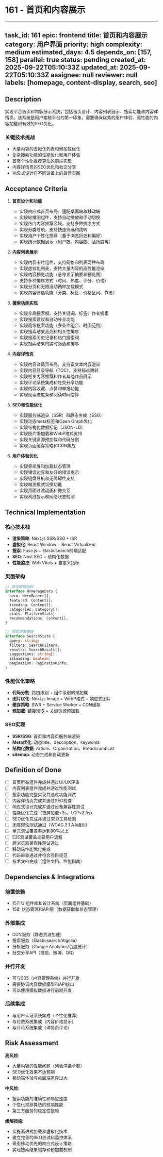# 161 - 首页和内容展示

---
task_id: 161
epic: frontend
title: 首页和内容展示
category: 用户界面
priority: high
complexity: medium
estimated_days: 4.5
depends_on: [157, 158]
parallel: true
status: pending
created_at: 2025-09-22T05:10:33Z
updated_at: 2025-09-22T05:10:33Z
assignee: null
reviewer: null
labels: [homepage, content-display, search, seo]
---

## Description

实现平台首页和内容展示系统，包括首页设计、内容列表展示、搜索功能和内容详情页。该系统是用户接触平台的第一印象，需要确保优秀的用户体验、高性能的内容加载和有效的SEO优化。

### 关键技术挑战
- 大量内容的虚拟化列表和懒加载优化
- 复杂搜索功能的性能优化和用户体验
- 首页个性化推荐算法的前端实现
- 内容详情页的SEO优化和社交分享
- 响应式设计在不同设备上的最佳实践

## Acceptance Criteria

1. **首页设计和功能**
   - 实现响应式首页布局，适配桌面端和移动端
   - 实现轮播图组件，支持自动播放和手动切换
   - 实现热门内容推荐区域，支持多种排序方式
   - 实现分类导航，支持快速筛选和跳转
   - 实现用户个性化推荐（基于浏览历史和偏好）
   - 实现统计数据展示（用户数、内容数、活跃度等）

2. **内容列表展示**
   - 实现内容卡片组件，支持网格和列表两种布局
   - 实现虚拟化列表，支持大量内容的高性能渲染
   - 实现内容预览功能（悬停显示摘要和预览图）
   - 支持多种排序方式（时间、热度、评分、价格）
   - 实现分页和无限滚动两种加载模式
   - 实现内容筛选功能（分类、标签、价格区间、作者）

3. **搜索功能实现**
   - 实现全局搜索框，支持关键词、标签、作者搜索
   - 实现搜索建议和自动补全功能
   - 实现高级搜索功能（多条件组合、时间范围）
   - 实现搜索结果高亮和相关性排序
   - 实现搜索历史记录和热门搜索词
   - 实现搜索结果的实时筛选和排序

4. **内容详情页**
   - 实现内容详情页布局，支持富文本内容渲染
   - 实现内容目录导航（TOC），支持锚点跳转
   - 实现相关内容推荐和作者其他作品展示
   - 实现评论系统集成和社交分享功能
   - 实现内容收藏、点赞和举报功能
   - 实现阅读进度条和阅读时间估算

5. **SEO和性能优化**
   - 实现服务端渲染（SSR）和静态生成（SSG）
   - 实现动态meta标签和Open Graph优化
   - 实现结构化数据标记（JSON-LD）
   - 实现图片懒加载和WebP格式支持
   - 实现关键资源预加载和代码分割
   - 实现页面缓存策略和CDN集成

6. **用户体验优化**
   - 实现骨架屏和加载状态管理
   - 实现错误边界和友好的错误提示
   - 实现键盘导航和无障碍性支持
   - 实现暗黑模式切换功能
   - 实现页面过渡动画和微交互
   - 实现离线提示和网络状态检测

## Technical Implementation

### 核心技术栈
- **渲染策略**: Next.js SSR/SSG + ISR
- **虚拟化**: React Window + React Virtualized
- **搜索**: Fuse.js + Elasticsearch前端适配
- **SEO**: Next SEO + 结构化数据
- **性能监控**: Web Vitals + 自定义指标

### 页面架构
```typescript
// 首页数据结构
interface HomePageData {
  hero: HeroBanner[];
  featured: Content[];
  trending: Content[];
  categories: Category[];
  stats: PlatformStats;
  recommendations: Content[];
}

// 搜索状态管理
interface SearchState {
  query: string;
  filters: SearchFilters;
  results: SearchResult[];
  suggestions: string[];
  isLoading: boolean;
  pagination: PaginationInfo;
}
```

### 性能优化策略
- **代码分割**: 路由级别 + 组件级别的懒加载
- **图片优化**: Next.js Image + WebP格式 + 响应式图片
- **缓存策略**: SWR + Service Worker + CDN缓存
- **预加载**: 链接预取 + 关键资源预加载

### SEO实现
- **SSR/SSG**: 首页和内容页服务端渲染
- **Meta优化**: 动态title、description、keywords
- **结构化数据**: Article、Organization、BreadcrumbList
- **sitemap**: 动态生成和自动更新

## Definition of Done

- [ ] 首页所有组件完成并通过UI/UX评审
- [ ] 内容列表组件完成并通过性能测试
- [ ] 搜索功能完整实现并通过功能测试
- [ ] 内容详情页完成并通过SEO检查
- [ ] 响应式设计完成并通过设备兼容性测试
- [ ] 性能优化完成（首屏加载<3s，LCP<2.5s）
- [ ] SEO优化完成并通过SEO工具检测
- [ ] 无障碍性测试通过（WCAG 2.1 AA级别）
- [ ] 单元测试覆盖率达到80%以上
- [ ] E2E测试覆盖主要用户流程
- [ ] 跨浏览器兼容性测试通过
- [ ] 移动端性能优化完成
- [ ] 代码审查通过并符合项目规范
- [ ] 技术文档完成（组件文档、性能指南）

## Dependencies & Integrations

### 前置依赖
- 157: UI组件库和设计系统（页面组件基础）
- 158: 状态管理和API层（数据获取和状态管理）

### 外部集成
- CDN服务（静态资源加速）
- 搜索服务（Elasticsearch/Algolia）
- 分析服务（Google Analytics/百度统计）
- 社交分享API（微信、微博、QQ）

### 并行开发
- 可与005（内容管理系统）并行开发
- 需要协调内容数据模型和API接口
- 可以使用模拟数据进行前期开发

### 后续集成
- 与用户认证系统集成（个性化推荐）
- 与付费系统集成（内容价格显示）
- 与评论系统集成（详情页评论）

## Risk Assessment

**高风险**:
- 大量内容的性能问题（列表渲染卡顿）
- SEO优化效果不达预期
- 移动端体验与桌面端差异过大

**中风险**:
- 搜索功能的准确性和响应速度
- 个性化推荐算法的前端性能
- 第三方服务的稳定性依赖

**缓解措施**:
- 实施渐进式加载和虚拟化技术
- 建立完善的SEO测试和监控体系
- 采用移动优先的响应式设计策略
- 实现搜索结果缓存和预加载机制
